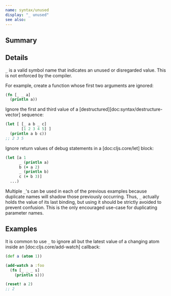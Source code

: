 ```yaml
---
name: syntax/unused
display: "_ unused"
see also:
---
```


## Summary

## Details

`_` is a valid symbol name that indicates an unused or disregarded value.
This is not enforced by the compiler.

For example, create a function whose first two arguments are ignored:

```clj
(fn [_ _ a]
  (println a))
```

Ignore the first and third value of a [destructured][doc:syntax/destructure-vector] sequence:

```clj
(let [ [_ a b _ c]
       [1 2 3 4 5] ]
  (println a b c))
;; 2 3 5
```

Ignore return values of debug statements in a [doc:cljs.core/let] block:

```clj
(let [a 1
      _ (println a)
      b (+ a 2)
      _ (println b)
      c (+ b 3)]
  ...)
```

Multiple `_`'s can be used in each of the previous examples because duplicate
names will shadow those previously occurring.  Thus, `_` actually holds the
value of its last binding, but using it should be strictly avoided to prevent
confusion.  This is the only encouraged use-case for duplicating parameter
names.

## Examples

It is common to use `_` to ignore all but the latest value of a changing atom
inside an [doc:cljs.core/add-watch] callback:

```clj
(def a (atom 1))

(add-watch a :foo
  (fn [_ _ _ s]
    (println s)))

(reset! a 2)
;; 2
```
